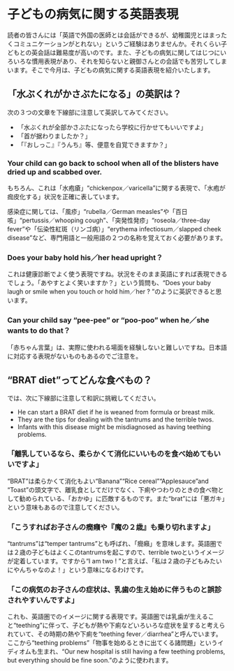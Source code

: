 # 子どもの病気に関する英語表現

読者の皆さんには「英語で外国の医師とは会話ができるが、幼稚園児とはまったくコミュニケーションがとれない」というご経験はありませんか。それくらい子どもとの英会話は難易度が高いのです。また、子どもの病気に関してはじつにいろいろな慣用表現があり、それを知らないと親御さんとの会話でも苦労してしまいます。そこで今月は、子どもの病気に関する英語表現を紹介いたします。

## 「水ぶくれがかさぶたになる」の英訳は？

次の３つの文章を下線部に注意して英訳してみてください。

- 「水ぶくれが全部かさぶたになったら学校に行かせてもいいですよ」
- 「首が据わりましたか？」
- 「『おしっこ』『うんち』等、便意を自覚できますか？」

### Your child can go back to school when all of the blisters have dried up and scabbed over.

もちろん、これは「水疱瘡」“chickenpox／varicella”に関する表現で、「水疱が痂皮化する」状況を正確に表しています。

感染症に関しては、「風疹」“rubella／German measles”や「百日咳」“pertussis／whooping cough”、「突発性発疹」“roseola／three-day fever”や「伝染性紅斑（リンゴ病）」“erythema infectiosum／slapped cheek disease”など、専門用語と一般用語の２つの名称を覚えておく必要があります。

### Does your baby hold his／her head upright？

これは健康診断でよく使う表現ですね。状況をそのまま英語にすれば表現できるでしょう。「あやすとよく笑いますか？」という質問も、“Does your baby laugh or smile when you touch or hold him／her ? ”のように英訳できると思います。

### Can your child say “pee-pee” or “poo-poo” when he／she wants to do that？

「赤ちゃん言葉」は、実際に使われる場面を経験しないと難しいですね。日本語に対応する表現がないものもあるのでご注意を。

## “BRAT diet”ってどんな食べもの？

では、次に下線部に注意して和訳に挑戦してください。

- He can start a BRAT diet if he is weaned from formula or breast milk.
- They are the tips for dealing with the tantrums and the terrible twos.
- Infants with this disease might be misdiagnosed as having teething problems.

### 「離乳しているなら、柔らかくて消化にいいものを食べ始めてもいいですよ」

“BRAT”は柔らかくて消化もよい“Banana”“Rice cereal”“Applesauce”and “Toast”の頭文字で、離乳食としてだけでなく、下痢やつわりのときの食べ物として勧められている、「おかゆ」に匹敵するものです。また“brat”には「悪ガキ」という意味もあるので注意してください。

### 「こうすればお子さんの癇癪や『魔の２歳』も乗り切れますよ」

“tantrums”は“temper tantrums”とも呼ばれ、「癇癪」を意味します。英語圏では２歳の子どもはよくこのtantrumsを起こすので、terrible twoというイメージが定着しています。ですから“I am two ! ”と言えば、「私は２歳の子どもみたいにやんちゃなのよ！」という意味になるわけです。

### 「この病気のお子さんの症状は、乳歯の生え始めに伴うものと誤診されやすいんですよ」

これも、英語圏でのイメージに関する表現です。英語圏では乳歯が生えること“teething”に伴って、子どもが熱や下痢などいろいろな症状を呈すると考えられていて、その時期の熱や下痢を“teething fever／diarrhea”と呼んでいます。ここから“teething problems”「物事を始めるときに出てくる諸問題」というイディオムも生まれ、“Our new hospital is still having a few teething problems, but everything should be fine soon.”のように使われます。
